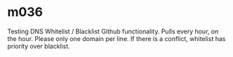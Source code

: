 # m036
Testing DNS Whitelist / Blacklist Github functionality. Pulls every hour, on the hour. Please only one domain per line. If there is a conflict, whitelist has priority over blacklist.
